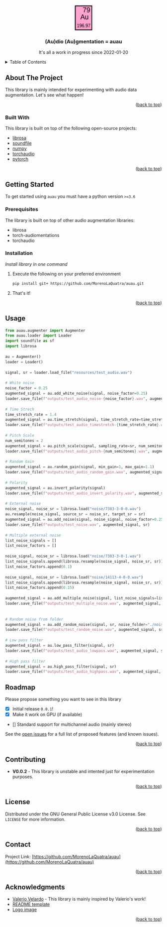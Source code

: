 

<div id="top"></div>
<!--
*** Thanks for checking out the Best-README-Template. If you have a suggestion
*** that would make this better, please fork the repo and create a pull request
*** or simply open an issue with the tag "enhancement".
*** Don't forget to give the project a star!
*** Thanks again! Now go create something AMAZING! :D
-->



<!-- PROJECT SHIELDS -->
<!--
*** I'm using markdown "reference style" links for readability.
*** Reference links are enclosed in brackets [ ] instead of parentheses ( ).
*** See the bottom of this document for the declaration of the reference variables
*** for contributors-url, forks-url, etc. This is an optional, concise syntax you may use.
*** https://www.markdownguide.org/basic-syntax/#reference-style-links
-->



<!-- PROJECT LOGO -->
<br />
<div align="center">
  <a href="#">
    <img src="resources/auau_logo.png" alt="Logo" height="80">
  </a>

  <h3 align="center">(Au)dio (Au)gmentation = auau</h3>

  <p align="center">
    It's all a work in progress since 2022-01-20
    <br />
  </p>
</div>



<!-- TABLE OF CONTENTS -->
<details>
  <summary>Table of Contents</summary>
  <ol>
    <li>
      <a href="#about-the-project">About The Project</a>
      <ul>
        <li><a href="#built-with">Built With</a></li>
      </ul>
    </li>
    <li>
      <a href="#getting-started">Getting Started</a>
      <ul>
        <li><a href="#prerequisites">Prerequisites</a></li>
        <li><a href="#installation">Installation</a></li>
      </ul>
    </li>
    <li><a href="#usage">Usage</a></li>
    <li><a href="#roadmap">Roadmap</a></li>
    <li><a href="#contributing">Contributing</a></li>
    <li><a href="#license">License</a></li>
    <li><a href="#contact">Contact</a></li>
    <li><a href="#acknowledgments">Acknowledgments</a></li>
  </ol>
</details>



<!-- ABOUT THE PROJECT -->
## About The Project

This library is mainly intended for experimenting with audio data augmentation.
Let's see what happen!

<p align="right">(<a href="#top">back to top</a>)</p>



### Built With

This library is built on top of the following open-source projects:

* [librosa](https://librosa.org/doc/latest/index.html)
* [soundfile](https://pysoundfile.readthedocs.io/en/latest/)
* [numpy](https://numpy.org/)
* [torchaudio](https://pytorch.org/audio/stable/index.html)
* [pytorch](https://pytorch.org/)

<p align="right">(<a href="#top">back to top</a>)</p>



<!-- GETTING STARTED -->
## Getting Started

To get started using `auau` you must have a python version `>=3.6`

### Prerequisites

The library is built on top of other audio augmentation libraries:
- librosa
- torch-audiomentations
- torchaudio

### Installation

_Install library in one command_


1. Execute the following on your preferred environment
   ```sh
   pip install git+ https://github.com/MorenoLaQuatra/auau.git
   ```
2. That's it!

<p align="right">(<a href="#top">back to top</a>)</p>



<!-- USAGE EXAMPLES -->
## Usage

```python
from auau.augmenter import Augmenter
from auau.loader import Loader
import soundfile as sf
import librosa

au = Augmenter()
loader = Loader()

signal, sr = loader.load_file("resources/test_audio.wav")

# White noise
noise_factor = 0.25
augmented_signal = au.add_white_noise(signal, noise_factor=0.25)
loader.save_file(f"outputs/test_audio_noise-{noise_factor}.wav", augmented_signal, sr)

# Time Strech
time_stretch_rate = 1.4
augmented_signal = au.time_stretch(signal, time_stretch_rate=time_stretch_rate)
loader.save_file(f"outputs/test_audio_timestretch-{time_stretch_rate}.wav", augmented_signal, sr)

# Pitch Scale
num_semitones = 2
augmented_signal = au.pitch_scale(signal, sampling_rate=sr, num_semitones=num_semitones)
loader.save_file(f"outputs/test_audio_pitch-{num_semitones}.wav", augmented_signal, sr)

# Random Gain
augmented_signal = au.random_gain(signal, min_gain=1, max_gain=1.1)
loader.save_file(f"outputs/test_audio_random_gain.wav", augmented_signal, sr)

# Polarity
augmented_signal = au.invert_polarity(signal)
loader.save_file(f"outputs/test_audio_invert_polarity.wav", augmented_signal, sr)

# External noise
noise_signal, noise_sr = librosa.load("noise/7383-3-0-0.wav")
au.resample(noise_signal, source_sr = noise_sr, target_sr = sr)
augmented_signal = au.add_noise(signal, noise_signal, noise_factor=0.25)
loader.save_file(f"outputs/test_noise.wav", augmented_signal, sr)

# Multiple external noise
list_noise_signals = []
list_noise_factors = []

noise_signal, noise_sr = librosa.load("noise/7383-3-0-1.wav")
list_noise_signals.append(librosa.resample(noise_signal, noise_sr, sr))
list_noise_factors.append(0.1)

noise_signal, noise_sr = librosa.load("noise/14113-4-0-0.wav")
list_noise_signals.append(librosa.resample(noise_signal, noise_sr, sr))
list_noise_factors.append(0.15)

augmented_signal = au.add_multiple_noise(signal, list_noise_signals=list_noise_signals, list_noise_factors=list_noise_factors)
loader.save_file(f"outputs/test_multiple_noise.wav", augmented_signal, sr)


# Random noise from folder
augmented_signal = au.add_random_noise(signal, sr, noise_folder="./noise/", min_noise_factor=0.01, max_noise_factor=0.05)
loader.save_file(f"outputs/test_random_noise.wav", augmented_signal, sr)

# Low pass filter
augmented_signal = au.low_pass_filter(signal, sr)
loader.save_file(f"outputs/test_audio_lowpass.wav", augmented_signal, sr)

# High pass filter
augmented_signal = au.high_pass_filter(signal, sr)
loader.save_file(f"outputs/test_audio_highpass.wav", augmented_signal, sr)

```



<!-- ROADMAP -->
## Roadmap

Please propose something you want to see in this library

- [x] Initial release `0.0.1`!
- [x] Make it work on GPU (if available)
- [] Standard support for multichannel audio (mainly stereo)

See the [open issues](https://github.com/MorenoLaQuatra/auau/issues) for a full list of proposed features (and known issues).

<p align="right">(<a href="#top">back to top</a>)</p>



<!-- CONTRIBUTING -->
## Contributing

- **V0.0.2** - This library is unstable and intented just for experimentation purposes.

<p align="right">(<a href="#top">back to top</a>)</p>



<!-- LICENSE -->
## License

Distributed under the GNU General Public License v3.0 License. See `LICENSE` for more information.

<p align="right">(<a href="#top">back to top</a>)</p>



<!-- CONTACT -->
## Contact

Project Link: [https://github.com/MorenoLaQuatra/auau](https://github.com/MorenoLaQuatra/auau)

<p align="right">(<a href="#top">back to top</a>)</p>



<!-- ACKNOWLEDGMENTS -->
## Acknowledgments

* [Valerio Velardo](https://github.com/musikalkemist) - This library is mainly inspired by Valerio's work!
* [README template](https://github.com/othneildrew/Best-README-Template)
* [Logo image](https://commons.wikimedia.org/wiki/File:Gold.svg)

<p align="right">(<a href="#top">back to top</a>)</p>
